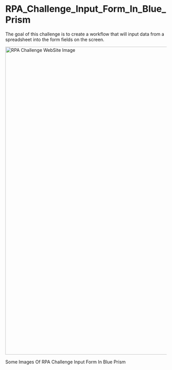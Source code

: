 # RPA_Challenge_Input_Form_In_Blue_Prism

The goal of this challenge is to create a workflow that will input data from a spreadsheet into the form fields on the screen.

<img width="960" alt="RPA Challenge WebSite Image" src="https://github.com/Deepakkhotiyan/RPA_Challenge_Input_Form_In_Blue_Prism/assets/87259147/74e8efcf-632b-4153-a831-c5d1ce053f4a">

Some Images Of RPA Challenge Input Form In Blue Prism
